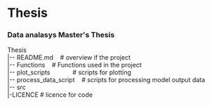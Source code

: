 # Thesis 
### Data analasys Master's Thesis<br />

Thesis<br />
|-- README.md &nbsp;&nbsp;           # overview if the project<br />
|-- Functions &nbsp;&nbsp;             # Functions used in the project <br />
|-- plot_scripts &nbsp;&nbsp; &nbsp;&nbsp;&nbsp;&nbsp;&nbsp;&nbsp;&nbsp;&nbsp;         # scripts for plotting <br />
|-- process_data_script &nbsp;&nbsp;   # scripts for processing model output data<br />
|-- src<br /> 
        |-LICENCE             # licence for code
